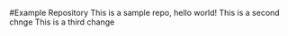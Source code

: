 #Example Repository
This is a sample repo, hello world!
This is a second chnge
This is a third change

